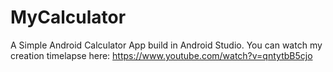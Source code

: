# MyCalculator
A Simple Android Calculator App build in Android Studio.
You can watch my creation timelapse here: https://www.youtube.com/watch?v=qntytbB5cjo
